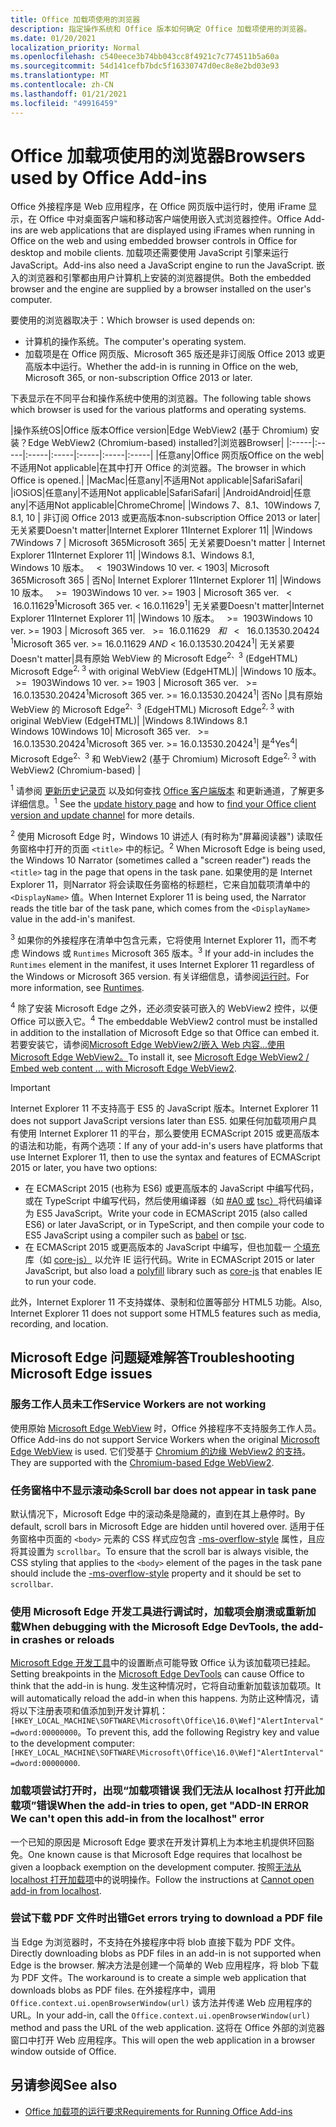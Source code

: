 ```yaml
---
title: Office 加载项使用的浏览器
description: 指定操作系统和 Office 版本如何确定 Office 加载项使用的浏览器。
ms.date: 01/20/2021
localization_priority: Normal
ms.openlocfilehash: c540eece3b74bb043cc8f4921c7c774511b5a60a
ms.sourcegitcommit: 54d141cefb7bdc5f16330747d0ec8e8e2bd03e93
ms.translationtype: MT
ms.contentlocale: zh-CN
ms.lasthandoff: 01/21/2021
ms.locfileid: "49916459"
---
```

# <a name="browsers-used-by-office-add-ins"></a><span data-ttu-id="412c0-103">Office 加载项使用的浏览器</span><span class="sxs-lookup"><span data-stu-id="412c0-103">Browsers used by Office Add-ins</span></span>

<span data-ttu-id="412c0-104">Office 外接程序是 Web 应用程序，在 Office 网页版中运行时，使用 iFrame 显示，在 Office 中对桌面客户端和移动客户端使用嵌入式浏览器控件。</span><span class="sxs-lookup"><span data-stu-id="412c0-104">Office Add-ins are web applications that are displayed using iFrames when running in Office on the web and using embedded browser controls in Office for desktop and mobile clients.</span></span> <span data-ttu-id="412c0-105">加载项还需要使用 JavaScript 引擎来运行 JavaScript。</span><span class="sxs-lookup"><span data-stu-id="412c0-105">Add-ins also need a JavaScript engine to run the JavaScript.</span></span> <span data-ttu-id="412c0-106">嵌入的浏览器和引擎都由用户计算机上安装的浏览器提供。</span><span class="sxs-lookup"><span data-stu-id="412c0-106">Both the embedded browser and the engine are supplied by a browser installed on the user's computer.</span></span>

<span data-ttu-id="412c0-107">要使用的浏览器取决于：</span><span class="sxs-lookup"><span data-stu-id="412c0-107">Which browser is used depends on:</span></span>

- <span data-ttu-id="412c0-108">计算机的操作系统。</span><span class="sxs-lookup"><span data-stu-id="412c0-108">The computer's operating system.</span></span>
- <span data-ttu-id="412c0-109">加载项是在 Office 网页版、Microsoft 365 版还是非订阅版 Office 2013 或更高版本中运行。</span><span class="sxs-lookup"><span data-stu-id="412c0-109">Whether the add-in is running in Office on the web, Microsoft 365, or non-subscription Office 2013 or later.</span></span>

<span data-ttu-id="412c0-110">下表显示在不同平台和操作系统中使用的浏览器。</span><span class="sxs-lookup"><span data-stu-id="412c0-110">The following table shows which browser is used for the various platforms and operating systems.</span></span>

|<span data-ttu-id="412c0-111">操作系统</span><span class="sxs-lookup"><span data-stu-id="412c0-111">OS</span></span>|<span data-ttu-id="412c0-112">Office 版本</span><span class="sxs-lookup"><span data-stu-id="412c0-112">Office version</span></span>|<span data-ttu-id="412c0-113">Edge WebView2 (基于 Chromium) 安装？</span><span class="sxs-lookup"><span data-stu-id="412c0-113">Edge WebView2 (Chromium-based) installed?</span></span>|<span data-ttu-id="412c0-114">浏览器</span><span class="sxs-lookup"><span data-stu-id="412c0-114">Browser</span></span>|
|:-----|:-----|:-----|:-----|:-----|:-----|:-----|
|<span data-ttu-id="412c0-115">任意</span><span class="sxs-lookup"><span data-stu-id="412c0-115">any</span></span>|<span data-ttu-id="412c0-116">Office 网页版</span><span class="sxs-lookup"><span data-stu-id="412c0-116">Office on the web</span></span>|<span data-ttu-id="412c0-117">不适用</span><span class="sxs-lookup"><span data-stu-id="412c0-117">Not applicable</span></span>|<span data-ttu-id="412c0-118">在其中打开 Office 的浏览器。</span><span class="sxs-lookup"><span data-stu-id="412c0-118">The browser in which Office is opened.</span></span>|
|<span data-ttu-id="412c0-119">Mac</span><span class="sxs-lookup"><span data-stu-id="412c0-119">Mac</span></span>|<span data-ttu-id="412c0-120">任意</span><span class="sxs-lookup"><span data-stu-id="412c0-120">any</span></span>|<span data-ttu-id="412c0-121">不适用</span><span class="sxs-lookup"><span data-stu-id="412c0-121">Not applicable</span></span>|<span data-ttu-id="412c0-122">Safari</span><span class="sxs-lookup"><span data-stu-id="412c0-122">Safari</span></span>|
|<span data-ttu-id="412c0-123">iOS</span><span class="sxs-lookup"><span data-stu-id="412c0-123">iOS</span></span>|<span data-ttu-id="412c0-124">任意</span><span class="sxs-lookup"><span data-stu-id="412c0-124">any</span></span>|<span data-ttu-id="412c0-125">不适用</span><span class="sxs-lookup"><span data-stu-id="412c0-125">Not applicable</span></span>|<span data-ttu-id="412c0-126">Safari</span><span class="sxs-lookup"><span data-stu-id="412c0-126">Safari</span></span>|
|<span data-ttu-id="412c0-127">Android</span><span class="sxs-lookup"><span data-stu-id="412c0-127">Android</span></span>|<span data-ttu-id="412c0-128">任意</span><span class="sxs-lookup"><span data-stu-id="412c0-128">any</span></span>|<span data-ttu-id="412c0-129">不适用</span><span class="sxs-lookup"><span data-stu-id="412c0-129">Not applicable</span></span>|<span data-ttu-id="412c0-130">Chrome</span><span class="sxs-lookup"><span data-stu-id="412c0-130">Chrome</span></span>|
|<span data-ttu-id="412c0-131">Windows 7、8.1、10</span><span class="sxs-lookup"><span data-stu-id="412c0-131">Windows 7, 8.1, 10</span></span> | <span data-ttu-id="412c0-132">非订阅 Office 2013 或更高版本</span><span class="sxs-lookup"><span data-stu-id="412c0-132">non-subscription Office 2013 or later</span></span>|<span data-ttu-id="412c0-133">无关紧要</span><span class="sxs-lookup"><span data-stu-id="412c0-133">Doesn't matter</span></span>|<span data-ttu-id="412c0-134">Internet Explorer 11</span><span class="sxs-lookup"><span data-stu-id="412c0-134">Internet Explorer 11</span></span>|
|<span data-ttu-id="412c0-135">Windows 7</span><span class="sxs-lookup"><span data-stu-id="412c0-135">Windows 7</span></span> | <span data-ttu-id="412c0-136">Microsoft 365</span><span class="sxs-lookup"><span data-stu-id="412c0-136">Microsoft 365</span></span>| <span data-ttu-id="412c0-137">无关紧要</span><span class="sxs-lookup"><span data-stu-id="412c0-137">Doesn't matter</span></span> | <span data-ttu-id="412c0-138">Internet Explorer 11</span><span class="sxs-lookup"><span data-stu-id="412c0-138">Internet Explorer 11</span></span>|
|<span data-ttu-id="412c0-139">Windows 8.1、</span><span class="sxs-lookup"><span data-stu-id="412c0-139">Windows 8.1,</span></span><br><span data-ttu-id="412c0-140">Windows 10 版本。 &nbsp; < &nbsp;1903</span><span class="sxs-lookup"><span data-stu-id="412c0-140">Windows 10 ver.&nbsp;<&nbsp;1903</span></span>| <span data-ttu-id="412c0-141">Microsoft 365</span><span class="sxs-lookup"><span data-stu-id="412c0-141">Microsoft 365</span></span> | <span data-ttu-id="412c0-142">否</span><span class="sxs-lookup"><span data-stu-id="412c0-142">No</span></span>| <span data-ttu-id="412c0-143">Internet Explorer 11</span><span class="sxs-lookup"><span data-stu-id="412c0-143">Internet Explorer 11</span></span>|
|<span data-ttu-id="412c0-144">Windows 10 版本。 &nbsp; >= &nbsp;1903</span><span class="sxs-lookup"><span data-stu-id="412c0-144">Windows 10 ver.&nbsp;>=&nbsp;1903</span></span> | <span data-ttu-id="412c0-145">Microsoft 365 ver. &nbsp; < &nbsp;16.0.11629<sup>1</sup></span><span class="sxs-lookup"><span data-stu-id="412c0-145">Microsoft 365 ver.&nbsp;<&nbsp;16.0.11629<sup>1</sup></span></span>| <span data-ttu-id="412c0-146">无关紧要</span><span class="sxs-lookup"><span data-stu-id="412c0-146">Doesn't matter</span></span>|<span data-ttu-id="412c0-147">Internet Explorer 11</span><span class="sxs-lookup"><span data-stu-id="412c0-147">Internet Explorer 11</span></span>|
|<span data-ttu-id="412c0-148">Windows 10 版本。 &nbsp; >= &nbsp;1903</span><span class="sxs-lookup"><span data-stu-id="412c0-148">Windows 10 ver.&nbsp;>=&nbsp;1903</span></span> | <span data-ttu-id="412c0-149">Microsoft 365 ver. &nbsp; >= &nbsp;16.0.11629 &nbsp; _和_ &nbsp; < &nbsp; 16.0.13530.20424 <sup>1</sup></span><span class="sxs-lookup"><span data-stu-id="412c0-149">Microsoft 365 ver.&nbsp;>=&nbsp;16.0.11629&nbsp;_AND_&nbsp;<&nbsp;16.0.13530.20424<sup>1</sup></span></span>| <span data-ttu-id="412c0-150">无关紧要</span><span class="sxs-lookup"><span data-stu-id="412c0-150">Doesn't matter</span></span>|<span data-ttu-id="412c0-151">具有原始 WebView 的 Microsoft Edge<sup>2、3</sup> (EdgeHTML) </span><span class="sxs-lookup"><span data-stu-id="412c0-151">Microsoft Edge<sup>2, 3</sup> with original WebView (EdgeHTML)</span></span>|
|<span data-ttu-id="412c0-152">Windows 10 版本。 &nbsp; >= &nbsp;1903</span><span class="sxs-lookup"><span data-stu-id="412c0-152">Windows 10 ver.&nbsp;>=&nbsp;1903</span></span> | <span data-ttu-id="412c0-153">Microsoft 365 ver. &nbsp; >= &nbsp;16.0.13530.20424<sup>1</sup></span><span class="sxs-lookup"><span data-stu-id="412c0-153">Microsoft 365 ver.&nbsp;>=&nbsp;16.0.13530.20424<sup>1</sup></span></span>| <span data-ttu-id="412c0-154">否</span><span class="sxs-lookup"><span data-stu-id="412c0-154">No</span></span> |<span data-ttu-id="412c0-155">具有原始 WebView 的 Microsoft Edge<sup>2、3</sup> (EdgeHTML) </span><span class="sxs-lookup"><span data-stu-id="412c0-155">Microsoft Edge<sup>2, 3</sup> with original WebView (EdgeHTML)</span></span>|
|<span data-ttu-id="412c0-156">Windows 8.1</span><span class="sxs-lookup"><span data-stu-id="412c0-156">Windows 8.1</span></span><br><span data-ttu-id="412c0-157">Windows 10</span><span class="sxs-lookup"><span data-stu-id="412c0-157">Windows 10</span></span>| <span data-ttu-id="412c0-158">Microsoft 365 ver. &nbsp; >= &nbsp;16.0.13530.20424<sup>1</sup></span><span class="sxs-lookup"><span data-stu-id="412c0-158">Microsoft 365 ver.&nbsp;>=&nbsp;16.0.13530.20424<sup>1</sup></span></span>| <span data-ttu-id="412c0-159">是<sup>4</sup></span><span class="sxs-lookup"><span data-stu-id="412c0-159">Yes<sup>4</sup></span></span>|  <span data-ttu-id="412c0-160">Microsoft Edge<sup>2、3</sup> 和 WebView2 (基于 Chromium) </span><span class="sxs-lookup"><span data-stu-id="412c0-160">Microsoft Edge<sup>2, 3</sup> with WebView2 (Chromium-based)</span></span> |

<span data-ttu-id="412c0-161"><sup>1</sup> 请参阅 [更新历史记录页](/officeupdates/update-history-office365-proplus-by-date) 以及如何查找 [Office 客户端版本](https://support.office.com/article/What-version-of-Office-am-I-using-932788b8-a3ce-44bf-bb09-e334518b8b19) 和更新通道，了解更多详细信息。</span><span class="sxs-lookup"><span data-stu-id="412c0-161"><sup>1</sup> See the [update history page](/officeupdates/update-history-office365-proplus-by-date) and how to [find your Office client version and update channel](https://support.office.com/article/What-version-of-Office-am-I-using-932788b8-a3ce-44bf-bb09-e334518b8b19) for more details.</span></span>

<span data-ttu-id="412c0-162"><sup>2</sup> 使用 Microsoft Edge 时，Windows 10 讲述人 (有时称为"屏幕阅读器") 读取任务窗格中打开的页面 `<title>` 中的标记。</span><span class="sxs-lookup"><span data-stu-id="412c0-162"><sup>2</sup> When Microsoft Edge is being used, the Windows 10 Narrator (sometimes called a "screen reader") reads the `<title>` tag in the page that opens in the task pane.</span></span> <span data-ttu-id="412c0-163">如果使用的是 Internet Explorer 11，则Narrator 将会读取任务窗格的标题栏，它来自加载项清单中的 `<DisplayName>` 值。</span><span class="sxs-lookup"><span data-stu-id="412c0-163">When Internet Explorer 11 is being used, the Narrator reads the title bar of the task pane, which comes from the `<DisplayName>` value in the add-in's manifest.</span></span>

<span data-ttu-id="412c0-164"><sup>3</sup> 如果你的外接程序在清单中包含元素，它将使用 Internet Explorer 11，而不考虑 Windows 或 `Runtimes` Microsoft 365 版本。</span><span class="sxs-lookup"><span data-stu-id="412c0-164"><sup>3</sup> If your add-in includes the `Runtimes` element in the manifest, it uses Internet Explorer 11 regardless of the Windows or Microsoft 365 version.</span></span> <span data-ttu-id="412c0-165">有关详细信息，请参阅[运行时](../reference/manifest/runtimes.md)。</span><span class="sxs-lookup"><span data-stu-id="412c0-165">For more information, see [Runtimes](../reference/manifest/runtimes.md).</span></span>

<span data-ttu-id="412c0-166"><sup>4</sup> 除了安装 Microsoft Edge 之外，还必须安装可嵌入的 WebView2 控件，以便 Office 可以嵌入它。</span><span class="sxs-lookup"><span data-stu-id="412c0-166"><sup>4</sup> The embeddable WebView2 control must be installed in addition to the installation of Microsoft Edge so that Office can embed it.</span></span> <span data-ttu-id="412c0-167">若要安装它，请参阅[Microsoft Edge WebView2/嵌入 Web 内容...使用 Microsoft Edge WebView2。](https://developer.microsoft.com/microsoft-edge/webview2/)</span><span class="sxs-lookup"><span data-stu-id="412c0-167">To install it, see [Microsoft Edge WebView2 / Embed web content ... with Microsoft Edge WebView2](https://developer.microsoft.com/microsoft-edge/webview2/).</span></span>


> [!IMPORTANT]
> <span data-ttu-id="412c0-168">Internet Explorer 11 不支持高于 ES5 的 JavaScript 版本。</span><span class="sxs-lookup"><span data-stu-id="412c0-168">Internet Explorer 11 does not support JavaScript versions later than ES5.</span></span> <span data-ttu-id="412c0-169">如果任何加载项用户具有使用 Internet Explorer 11 的平台，那么要使用 ECMAScript 2015 或更高版本的语法和功能，有两个选项：</span><span class="sxs-lookup"><span data-stu-id="412c0-169">If any of your add-in's users have platforms that use Internet Explorer 11, then to use the syntax and features of ECMAScript 2015 or later, you have two options:</span></span>
>
> - <span data-ttu-id="412c0-170">在 ECMAScript 2015 (也称为 ES6) 或更高版本的 JavaScript 中编写代码，或在 TypeScript 中编写代码，然后使用编译器（如 [#A0 或](https://babeljs.io/) [tsc）](https://www.typescriptlang.org/index.html)将代码编译为 ES5 JavaScript。</span><span class="sxs-lookup"><span data-stu-id="412c0-170">Write your code in ECMAScript 2015 (also called ES6) or later JavaScript, or in TypeScript, and then compile your code to ES5 JavaScript using a compiler such as [babel](https://babeljs.io/) or [tsc](https://www.typescriptlang.org/index.html).</span></span>
> - <span data-ttu-id="412c0-171">在 ECMAScript 2015 或更高版本的 JavaScript 中编写，但也加载一 [个填充](https://wikipedia.org/wiki/Polyfill_(programming)) 库（如 [core-js）](https://github.com/zloirock/core-js) 以允许 IE 运行代码。</span><span class="sxs-lookup"><span data-stu-id="412c0-171">Write in ECMAScript 2015 or later JavaScript, but also load a [polyfill](https://wikipedia.org/wiki/Polyfill_(programming)) library such as [core-js](https://github.com/zloirock/core-js) that enables IE to run your code.</span></span>
>
> <span data-ttu-id="412c0-172">此外，Internet Explorer 11 不支持媒体、录制和位置等部分 HTML5 功能。</span><span class="sxs-lookup"><span data-stu-id="412c0-172">Also, Internet Explorer 11 does not support some HTML5 features such as media, recording, and location.</span></span>

## <a name="troubleshooting-microsoft-edge-issues"></a><span data-ttu-id="412c0-173">Microsoft Edge 问题疑难解答</span><span class="sxs-lookup"><span data-stu-id="412c0-173">Troubleshooting Microsoft Edge issues</span></span>

### <a name="service-workers-are-not-working"></a><span data-ttu-id="412c0-174">服务工作人员未工作</span><span class="sxs-lookup"><span data-stu-id="412c0-174">Service Workers are not working</span></span>

<span data-ttu-id="412c0-175">使用原始 [Microsoft Edge WebView](/microsoft-edge/hosting/webview) 时，Office 外接程序不支持服务工作人员。</span><span class="sxs-lookup"><span data-stu-id="412c0-175">Office Add-ins do not support Service Workers when the original [Microsoft Edge WebView](/microsoft-edge/hosting/webview) is used.</span></span> <span data-ttu-id="412c0-176">它们受基于 [Chromium 的边缘 WebView2 的支持](/microsoft-edge/hosting/webview2)。</span><span class="sxs-lookup"><span data-stu-id="412c0-176">They are supported with the [Chromium-based Edge WebView2](/microsoft-edge/hosting/webview2).</span></span>

### <a name="scroll-bar-does-not-appear-in-task-pane"></a><span data-ttu-id="412c0-177">任务窗格中不显示滚动条</span><span class="sxs-lookup"><span data-stu-id="412c0-177">Scroll bar does not appear in task pane</span></span>

<span data-ttu-id="412c0-178">默认情况下，Microsoft Edge 中的滚动条是隐藏的，直到在其上悬停时。</span><span class="sxs-lookup"><span data-stu-id="412c0-178">By default, scroll bars in Microsoft Edge are hidden until hovered over.</span></span> <span data-ttu-id="412c0-179">适用于任务窗格中页面的 `<body>` 元素的 CSS 样式应包含 [-ms-overflow-style](https://developer.mozilla.org/docs/Archive/Web/CSS/-ms-overflow-style) 属性，且应将其设置为 `scrollbar`。</span><span class="sxs-lookup"><span data-stu-id="412c0-179">To ensure that the scroll bar is always visible, the CSS styling that applies to the `<body>` element of the pages in the task pane should include the [-ms-overflow-style](https://developer.mozilla.org/docs/Archive/Web/CSS/-ms-overflow-style) property and it should be set to `scrollbar`.</span></span>

### <a name="when-debugging-with-the-microsoft-edge-devtools-the-add-in-crashes-or-reloads"></a><span data-ttu-id="412c0-180">使用 Microsoft Edge 开发工具进行调试时，加载项会崩溃或重新加载</span><span class="sxs-lookup"><span data-stu-id="412c0-180">When debugging with the Microsoft Edge DevTools, the add-in crashes or reloads</span></span>

<span data-ttu-id="412c0-181">[Microsoft Edge 开发工具](https://www.microsoft.com/p/microsoft-edge-devtools-preview/9mzbfrmz0mnj?rtc=1&activetab=pivot%3Aoverviewtab)中的设置断点可能导致 Office 认为该加载项已挂起。</span><span class="sxs-lookup"><span data-stu-id="412c0-181">Setting breakpoints in the [Microsoft Edge DevTools](https://www.microsoft.com/p/microsoft-edge-devtools-preview/9mzbfrmz0mnj?rtc=1&activetab=pivot%3Aoverviewtab) can cause Office to think that the add-in is hung.</span></span> <span data-ttu-id="412c0-182">发生这种情况时，它将自动重新加载该加载项。</span><span class="sxs-lookup"><span data-stu-id="412c0-182">It will automatically reload the add-in when this happens.</span></span> <span data-ttu-id="412c0-183">为防止这种情况，请将以下注册表项和值添加到开发计算机：`[HKEY_LOCAL_MACHINE\SOFTWARE\Microsoft\Office\16.0\Wef]"AlertInterval"=dword:00000000`。</span><span class="sxs-lookup"><span data-stu-id="412c0-183">To prevent this, add the following Registry key and value to the development computer: `[HKEY_LOCAL_MACHINE\SOFTWARE\Microsoft\Office\16.0\Wef]"AlertInterval"=dword:00000000`.</span></span>

### <a name="when-the-add-in-tries-to-open-get-add-in-error-we-cant-open-this-add-in-from-the-localhost-error"></a><span data-ttu-id="412c0-184">加载项尝试打开时，出现“加载项错误 我们无法从 localhost 打开此加载项”错误</span><span class="sxs-lookup"><span data-stu-id="412c0-184">When the add-in tries to open, get "ADD-IN ERROR We can't open this add-in from the localhost" error</span></span>

<span data-ttu-id="412c0-185">一个已知的原因是 Microsoft Edge 要求在开发计算机上为本地主机提供环回豁免。</span><span class="sxs-lookup"><span data-stu-id="412c0-185">One known cause is that Microsoft Edge requires that localhost be given a loopback exemption on the development computer.</span></span> <span data-ttu-id="412c0-186">按照[无法从 localhost 打开加载项](/office/troubleshoot/error-messages/cannot-open-add-in-from-localhost)中的说明操作。</span><span class="sxs-lookup"><span data-stu-id="412c0-186">Follow the instructions at [Cannot open add-in from localhost](/office/troubleshoot/error-messages/cannot-open-add-in-from-localhost).</span></span>

### <a name="get-errors-trying-to-download-a-pdf-file"></a><span data-ttu-id="412c0-187">尝试下载 PDF 文件时出错</span><span class="sxs-lookup"><span data-stu-id="412c0-187">Get errors trying to download a PDF file</span></span>

<span data-ttu-id="412c0-188">当 Edge 为浏览器时，不支持在外接程序中将 blob 直接下载为 PDF 文件。</span><span class="sxs-lookup"><span data-stu-id="412c0-188">Directly downloading blobs as PDF files in an add-in is not supported when Edge is the browser.</span></span> <span data-ttu-id="412c0-189">解决方法是创建一个简单的 Web 应用程序，将 blob 下载为 PDF 文件。</span><span class="sxs-lookup"><span data-stu-id="412c0-189">The workaround is to create a simple web application that downloads blobs as PDF files.</span></span> <span data-ttu-id="412c0-190">在外接程序中，调用 `Office.context.ui.openBrowserWindow(url)` 该方法并传递 Web 应用程序的 URL。</span><span class="sxs-lookup"><span data-stu-id="412c0-190">In your add-in, call the `Office.context.ui.openBrowserWindow(url)` method and pass the URL of the web application.</span></span> <span data-ttu-id="412c0-191">这将在 Office 外部的浏览器窗口中打开 Web 应用程序。</span><span class="sxs-lookup"><span data-stu-id="412c0-191">This will open the web application in a browser window outside of Office.</span></span>

## <a name="see-also"></a><span data-ttu-id="412c0-192">另请参阅</span><span class="sxs-lookup"><span data-stu-id="412c0-192">See also</span></span>

- [<span data-ttu-id="412c0-193">Office 加载项的运行要求</span><span class="sxs-lookup"><span data-stu-id="412c0-193">Requirements for Running Office Add-ins</span></span>](requirements-for-running-office-add-ins.md)
